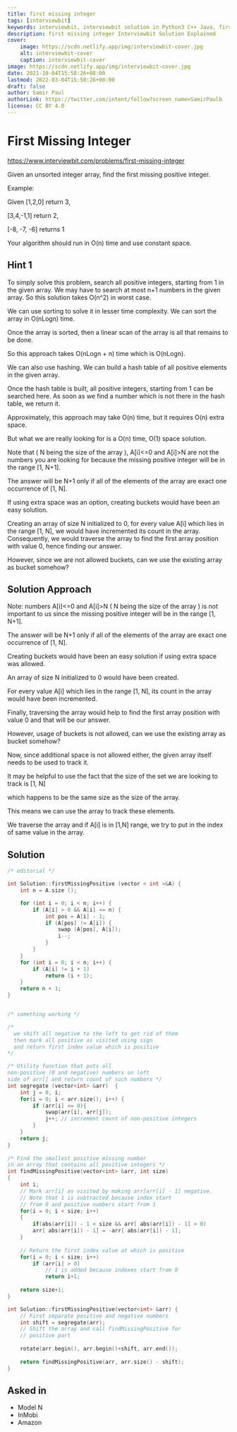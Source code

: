 ```yaml
---
title: first missing integer
tags: [interviewbit]
keywords: interviewbit, interviewbit solution in Python3 C++ Java, first missing integer solution
description: first missing integer Interviewbit Solution Explained
cover:
    image: https://scdn.netlify.app/img/interviewbit-cover.jpg
    alt: interviewbit-cover
    caption: interviewbit-cover
image: https://scdn.netlify.app/img/interviewbit-cover.jpg
date: 2021-10-04T15:58:26+08:00
lastmod: 2022-03-04T15:58:26+08:00
draft: false
author: Samir Paul
authorLink: https://twitter.com/intent/follow?screen_name=SamirPaulb
license: CC BY 4.0
---
```


# First Missing Integer

https://www.interviewbit.com/problems/first-missing-integer

Given an unsorted integer array, find the first missing positive integer.

Example:

Given [1,2,0] return 3,

[3,4,-1,1] return 2,

[-8, -7, -6] returns 1

Your algorithm should run in O(n) time and use constant space.

## Hint 1

To simply solve this problem, search all positive integers, starting from 1 in the given array. We may have to search at most n+1 numbers in the given array. So this solution takes O(n^2) in worst case.

We can use sorting to solve it in lesser time complexity. We can sort the array in O(nLogn) time.

Once the array is sorted, then a linear scan of the array is all that remains to be done.

So this approach takes O(nLogn + n) time which is O(nLogn).

We can also use hashing. We can build a hash table of all positive elements in the given array.

Once the hash table is built, all positive integers, starting from 1 can be searched here. As soon as we find a number which is not there in the hash table, we return it.

Approximately, this approach may take O(n) time, but it requires O(n) extra space.

But what we are really looking for is a O(n) time, O(1) space solution.

Note that ( N being the size of the array ), A[i]<=0 and A[i]>N are not the numbers you are looking for because the missing positive integer will be in the range [1, N+1].

The answer will be N+1 only if all of the elements of the array are exact one occurrence of [1, N].

If using extra space was an option, creating buckets would have been an easy solution.

Creating an array of size N initialized to 0, for every value A[i] which lies in the range [1, N], we would have incremented its count in the array. Consequently, we would traverse the array to find the first array position with value 0, hence finding our answer.

However, since we are not allowed buckets, can we use the existing array as bucket somehow?

## Solution Approach

Note: numbers A[i]<=0 and A[i]>N ( N being the size of the array ) is not important
to us since the missing positive integer will be in the range [1, N+1].

The answer will be N+1 only if all of the elements of the array are exact one occurrence of [1, N].

Creating buckets would have been an easy solution if using extra space was allowed.

An array of size N initialized to 0 would have been created.

For every value A[i] which lies in the range [1, N], its count in the array would have been incremented.

Finally, traversing the array would help to find the first array position with value 0 and that will be our answer. 

However, usage of buckets is not allowed, can we use the existing array as bucket somehow?

Now, since additional space is not allowed either, the given array itself needs to be used to track it.

It may be helpful to use the fact that the size of the set we are looking to track is [1, N]

which happens to be the same size as the size of the array.

This means we can use the array to track these elements.

We traverse the array and if A[i] is in [1,N] range, we try to put in the index of same value in the array.

## Solution

```cpp
/* editorial */

int Solution::firstMissingPositive (vector < int >&A) {
    int n = A.size ();

    for (int i = 0; i < n; i++) {
        if (A[i] > 0 && A[i] <= n) {
            int pos = A[i] - 1;
            if (A[pos] != A[i]) {
                swap (A[pos], A[i]);
                i--;
            }
        }
    }
    for (int i = 0; i < n; i++) {
        if (A[i] != i + 1)
            return (i + 1);
    }
    return n + 1;
}


/* something working */

/*
  we shift all negative to the left to get rid of them
  then mark all positive as visited using sign
  and return first index value which is positive
*/

/* Utility function that puts all  
non-positive (0 and negative) numbers on left  
side of arr[] and return count of such numbers */
int segregate (vector<int> &arr)  {  
    int j = 0, i;  
    for(i = 0; i < arr.size(); i++) {  
        if (arr[i] <= 0){  
            swap(arr[i], arr[j]);  
            j++; // increment count of non-positive integers  
        }  
    }  
    return j;
}  
  
/* Find the smallest positive missing number  
in an array that contains all positive integers */
int findMissingPositive(vector<int> &arr, int size)  
{  
    int i;  
    // Mark arr[i] as visited by making arr[arr[i] - 1] negative.  
    // Note that 1 is subtracted because index start  
    // from 0 and positive numbers start from 1  
    for(i = 0; i < size; i++)  
    {  
        if(abs(arr[i]) - 1 < size && arr[ abs(arr[i]) - 1] > 0)  
        arr[ abs(arr[i]) - 1] = -arr[ abs(arr[i]) - 1];  
    }  
      
    // Return the first index value at which is positive  
    for(i = 0; i < size; i++)  
        if (arr[i] > 0)  
            // 1 is added because indexes start from 0  
            return i+1;  
      
    return size+1;  
}  

int Solution::firstMissingPositive(vector<int> &arr) {
    // First separate positive and negative numbers  
    int shift = segregate(arr);
    // Shift the array and call findMissingPositive for  
    // positive part
    
    rotate(arr.begin(), arr.begin()+shift, arr.end());
    
    return findMissingPositive(arr, arr.size() - shift);
}
```
## Asked in

* Model N
* InMobi
* Amazon


